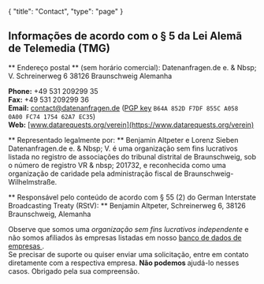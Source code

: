 {
    "title": "Contact",
    "type": "page"
}
 
## Informações de acordo com o § 5 da Lei Alemã de Telemedia (TMG)

** Endereço postal ** (sem horário comercial):
Datenanfragen.de e. & Nbsp; V.
Schreinerweg 6
38126 Braunschweig
Alemanha

**Phone:** +49 531 209299 35  
**Fax:** +49 531 209299 36  
**Email:** contact@datenanfragen.de ([PGP key](/pgp/62A7EC35.asc) `B64A 852D F7DF 855C A058  0A00 FC74 1754 62A7 EC35`)  
**Web:** [www.datarequests.org/verein](https://www.datarequests.org/verein)

** Representado legalmente por: ** Benjamin Altpeter e Lorenz Sieben
Datenanfragen.de e. & Nbsp; V. é uma organização sem fins lucrativos listada no registro de associações do tribunal distrital de Braunschweig, sob o número de registro VR & nbsp; 201732, e reconhecida como uma organização de caridade pela administração fiscal de Braunschweig-Wilhelmstraße.

** Responsável pelo conteúdo de acordo com § 55 (2) do German Interstate Broadcasting Treaty (RStV): **
Benjamin Altpeter, Schreinerweg 6, 38126 Braunschweig, Alemanha

<div class="box box-warning">
	Observe que somos uma <em> organização sem fins lucrativos independente </em> e não somos afiliados às empresas listadas em nosso <a href="/company"> banco de dados de empresas </a>. <br>
Se precisar de suporte ou quiser enviar uma solicitação, entre em contato diretamente com a respectiva empresa. <strong> Não podemos </strong> ajudá-lo nesses casos. Obrigado pela sua compreensão.</div>

<script type="application/ld+json">
	{
		"@context": "http://schema.org",
		"@type": "NGO",
		"name": "Datenanfragen.de e. V.",
		"address": {
			"@type": "PostalAddress",
			"streetAddress": "c/o Benjamin Altpeter, Schreinerweg 6",
			"postalCode": "38126",
			"addressLocality": "Braunschweig",
			"addressCountry": "DE"
		},
		"telephone": "+49 209299 35",
		"faxNumber": "+49 209299 36",
		"email": "contact@datenanfragen.de",
		"url": "https://www.datarequests.org/verein",
		"logo": "https://www.datenanfragen.de/img/logo-datenanfragen-ev.png"
	}
</script>
